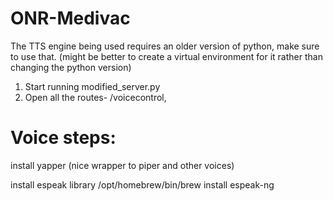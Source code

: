# ONR-Medivac

The  TTS engine being used requires an older version of python, make sure to use that. (might be better to create a virtual environment for it rather than changing the python version)

1. Start running modified_server.py
2. Open all the routes- /voicecontrol, 


# Voice steps:

install yapper (nice wrapper to piper and other voices)

install espeak library
/opt/homebrew/bin/brew install espeak-ng
